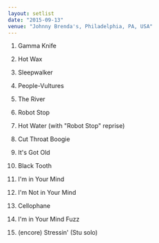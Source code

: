 ```yaml
---
layout: setlist
date: "2015-09-13"
venue: "Johnny Brenda's, Philadelphia, PA, USA"
---
```


 1. Gamma Knife

 2. Hot Wax

 3. Sleepwalker

 4. People-Vultures

 5. The River

 6. Robot Stop

 7. Hot Water
    (with "Robot Stop" reprise)

 8. Cut Throat Boogie

 9. It's Got Old

10. Black Tooth

11. I'm in Your Mind

12. I'm Not in Your Mind

13. Cellophane

14. I'm in Your Mind Fuzz

16. (encore) Stressin'
    (Stu solo)


